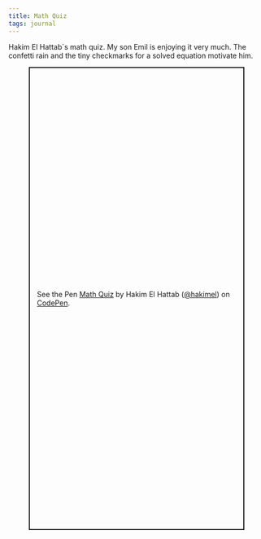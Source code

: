 ```yaml
---
title: Math Quiz
tags: journal
---
```

Hakim El Hattab´s math quiz. My son Emil is enjoying it very much. The confetti rain and the tiny checkmarks for a solved equation motivate him.

<figure>
<p class="codepen" data-height="910" data-default-tab="result" data-slug-hash="BaVZJqN" data-user="hakimel" style="height: 910px; box-sizing: border-box; display: flex; align-items: center; justify-content: center; border: 2px solid; margin: 1em 0; padding: 1em;">
  <span>See the Pen <a href="https://codepen.io/hakimel/pen/BaVZJqN">
  Math Quiz</a> by Hakim El Hattab (<a href="https://codepen.io/hakimel">@hakimel</a>)
  on <a href="https://codepen.io">CodePen</a>.</span>
</p>
<script async src="https://cpwebassets.codepen.io/assets/embed/ei.js"></script>
</figure>